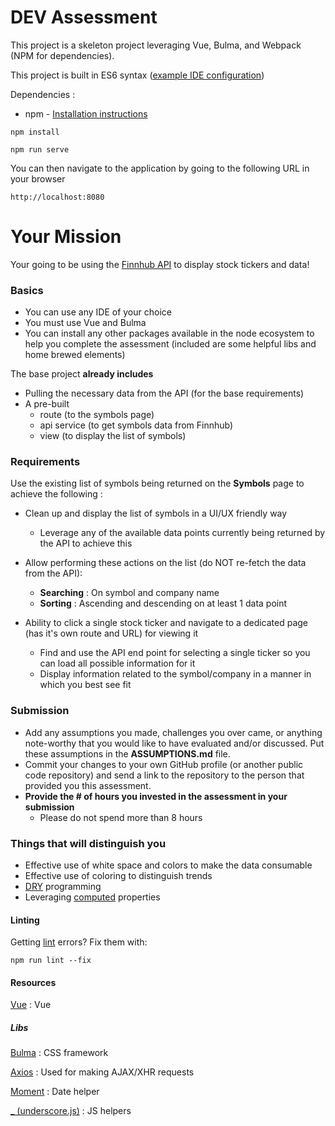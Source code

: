 # DEV Assessment

This project is a skeleton project leveraging Vue, Bulma, and Webpack (NPM for dependencies).

This project is built in ES6 syntax ([example IDE configuration](https://stackoverflow.com/questions/35425915/how-do-i-enable-es6-syntax-in-webstorm))


Dependencies :
- npm - [Installation instructions](https://www.npmjs.com/get-npm)


```
npm install

npm run serve
```

You can then navigate to the application by going to the following URL in your browser

```
http://localhost:8080
```


# Your Mission
Your going to be using the [Finnhub API](https://finnhub.io/docs/api/introduction) to display stock tickers and data!

### Basics

- You can use any IDE of your choice
- You must use Vue and Bulma
- You can install any other packages available in the node ecosystem to help you complete the assessment (included are some helpful libs and home brewed elements)

The base project **already includes**
- Pulling the necessary data from the API (for the base requirements)
- A pre-built
    - route (to the symbols page)
    - api service (to get symbols data from Finnhub)
    - view (to display the list of symbols)

### Requirements
Use the existing list of symbols being returned on the **Symbols** page to achieve the following :

- Clean up and display the list of symbols in a UI/UX friendly way
    - Leverage any of the available data points currently being returned by the API to achieve this

- Allow performing these actions on the list (do NOT re-fetch the data from the API):
    - **Searching** : On symbol and company name
    - **Sorting** : Ascending and descending on at least 1 data point

- Ability to click a single stock ticker and navigate to a dedicated page (has it's own route and URL) for viewing it
    - Find and use the API end point for selecting a single ticker so you can load all possible information for it
    - Display information related to the symbol/company in a manner in which you best see fit

### Submission
- Add any assumptions you made, challenges you over came, or anything note-worthy that you would like to have evaluated and/or discussed. Put these assumptions in the **ASSUMPTIONS.md** file.
- Commit your changes to your own GitHub profile (or another public code repository) and send a link to the repository to the person that provided you this assessment.
- **Provide the # of hours you invested in the assessment in your submission**
  - Please do not spend more than 8 hours


### Things that will distinguish you
- Effective use of white space and colors to make the data consumable
- Effective use of coloring to distinguish trends
- [DRY](https://en.wikipedia.org/wiki/Don%27t_repeat_yourself) programming
- Leveraging [computed](https://vuejs.org/v2/guide/computed.html) properties

#### Linting
Getting [lint](https://eslint.org/) errors? Fix them with:

```
npm run lint --fix
```

#### Resources
[Vue](https://vuejs.org/v2/guide/) : Vue

##### Libs
[Bulma](https://bulma.io/documentation/) : CSS framework

[Axios](https://github.com/axios/axios) : Used for making AJAX/XHR requests

[Moment](https://momentjs.com/docs/) : Date helper

[_ (underscore.js)](https://underscorejs.org/) : JS helpers
